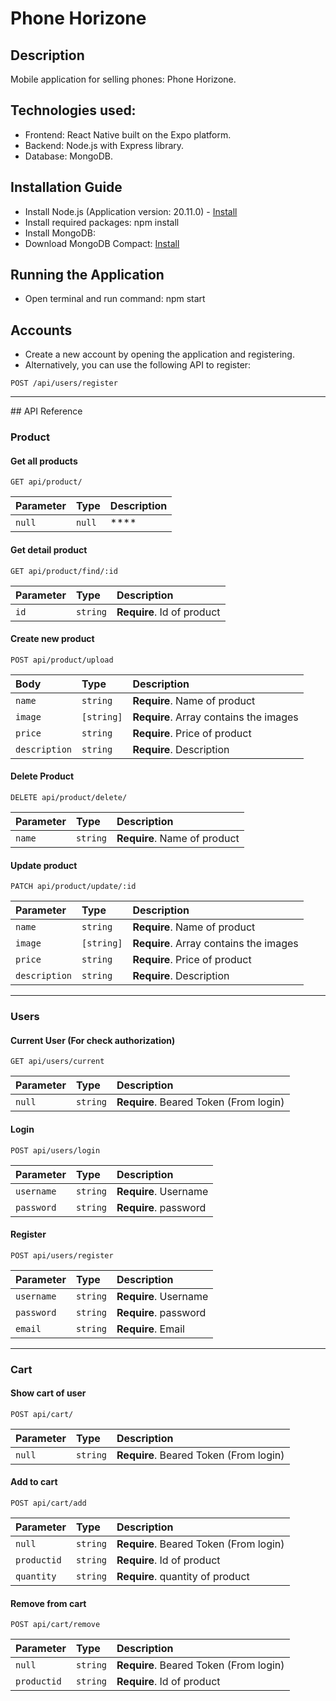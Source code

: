# Phone Horizone

## Description

Mobile application for selling phones: Phone Horizone.

## Technologies used:

- Frontend: React Native built on the Expo platform.
- Backend: Node.js with Express library.
- Database: MongoDB.

## Installation Guide

- Install Node.js (Application version: 20.11.0) - <a href="https://nodejs.org/en/download/current">Install</a>
- Install required packages: npm install
- Install MongoDB:
- Download MongoDB Compact: <a href="https://www.mongodb.com/try/download/community">Install</a>

## Running the Application
- Open terminal and run command: npm start

## Accounts
- Create a new account by opening the application and registering.
- Alternatively, you can use the following API to register:
```http
POST /api/users/register
```
<hr>
## API Reference

### Product

#### Get all products

```http
GET api/product/
```

| Parameter | Type     | Description                |
| :-------- | :------- | :------------------------- |
| `null` | `null` | **** |

#### Get detail product

```http
GET api/product/find/:id
```

| Parameter | Type     | Description                       |
| :-------- | :------- | :-------------------------------- |
| `id`      | `string` | **Require**. Id of product 
 
#### Create new product

```http
POST api/product/upload
```

| Body | Type     | Description                       |
| :-------- | :------- | :-------------------------------- |
| `name`      | `string` | **Require**. Name of product 
| `image`      | `[string]` | **Require**. Array contains the images
| `price`      | `string` | **Require**. Price of product
| `description`      | `string` | **Require**. Description 

#### Delete Product

```http
DELETE api/product/delete/
```

| Parameter | Type     | Description                       |
| :-------- | :------- | :-------------------------------- |
| `name`      | `string` | **Require**. Name of product |

#### Update product

```http
PATCH api/product/update/:id
```

| Parameter | Type     | Description                       |
| :-------- | :------- | :-------------------------------- |
| `name`      | `string` | **Require**. Name of product 
| `image`      | `[string]` | **Require**. Array contains the images
| `price`      | `string` | **Require**. Price of product
| `description`      | `string` | **Require**. Description 

<hr>

### Users

#### Current User (For check authorization)
```http
GET api/users/current
```
| Parameter | Type     | Description                       |
| :-------- | :------- | :-------------------------------- |
| `null`      | `string` | **Require**. Beared Token (From login)

#### Login
```http
POST api/users/login
```
| Parameter | Type     | Description                       |
| :-------- | :------- | :-------------------------------- |
| `username`      | `string` | **Require**. Username 
| `password`      | `string` | **Require**. password

#### Register
```http
POST api/users/register
```
| Parameter | Type     | Description                       |
| :-------- | :------- | :-------------------------------- |
| `username`      | `string` | **Require**. Username 
| `password`      | `string` | **Require**. password
| `email`      | `string` | **Require**. Email

<hr>

### Cart

#### Show cart of user
```http
POST api/cart/
```
| Parameter | Type     | Description                       |
| :-------- | :------- | :-------------------------------- |
| `null`      | `string` | **Require**. Beared Token (From login)

#### Add to cart 
```http
POST api/cart/add
```
| Parameter | Type     | Description                       |
| :-------- | :------- | :-------------------------------- |
| `null`      | `string` | **Require**. Beared Token (From login)
| `productid`      | `string` | **Require**. Id of product
| `quantity`      | `string` | **Require**. quantity of product

#### Remove from cart
```http
POST api/cart/remove
```
| Parameter | Type     | Description                       |
| :-------- | :------- | :-------------------------------- |
| `null`      | `string` | **Require**. Beared Token (From login)
| `productid`      | `string` | **Require**. Id of product
